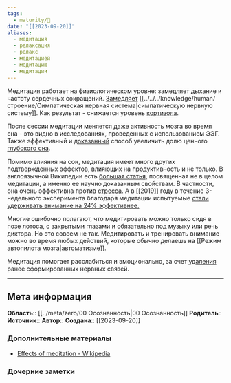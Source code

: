 ```yaml
---
tags:
  - maturity/🌱
date: "[[2023-09-20]]"
aliases:
  - медитация
  - релаксация
  - релакс
  - медитацией
  - медитацию
  - медитации
---
```

Медитация работает на физиологическом уровне: замедляет дыхание и частоту сердечных сокращений. [Замедляет](https://www.psychologytoday.com/blog/the-mysteries-love/201503/how-deep-relaxation-affects-brain-chemistry) [[../../../knowledge/human/строение/Симпатическая нервная система|симпатическую нервную систему]]. Как результат - снижается уровень [кортизола](Кортизол.md).

После сессии медитации меняется даже активность мозга во время сна - это видно в исследованиях, проведенных с использованием ЭЭГ. Также эффективный и [доказанный](https://www.researchgate.net/publication/227735096_Practitioners_of_vipassana_meditation_exhibit_enhanced_slow_wave_sleep_and_REM_sleep_states_across_different_age_groups) способ увеличить долю ценного [глубокого сна](Фазы%20сна.md).

Помимо влияния на сон, медитация имеет много других подтвержденных эффектов, влияющих на продуктивность и не только. В англоязычной Википедии есть [большая статья,](https://en.wikipedia.org/wiki/Research_on_meditation) посвященная не в целом медитации, а именно ее научно доказанным свойствам. В частности, она очень эффективна против [стресса](Стресс.md). А в [[2019]] году в течение 3-недельного эксперимента благодаря медитации испытуемые [стали удерживать внимание на 24% эффективнее.](https://www.ncbi.nlm.nih.gov/pmc/articles/PMC6329416/)

Многие ошибочно полагают, что медитировать можно только сидя в позе лотоса, с закрытыми глазами и обязательно под музыку или речь диктора. Но это совсем не так. Медитировать и тренировать внимание можно во время любых действий, которые обычно делаешь на [[Режим автопилота мозга|автоматизме]].

Медитация помогает расслабиться и эмоционально, за счет [удаления](https://academic.oup.com/scan/article/2/4/259/1676806/Mindfulness-training-and-neural-integration) ранее сформированных нервных связей.

***
## Мета информация
**Область**:: [[../meta/zero/00 Осознанность|00 Осознанность]]
**Родитель**:: 
**Источник**:: 
**Автор**:: 
**Создана**:: [[2023-09-20]]
### Дополнительные материалы
- [Effects of meditation - Wikipedia](https://en.wikipedia.org/wiki/Effects_of_meditation#Changes_in_the_brain)
### Дочерние заметки
<!-- QueryToSerialize: LIST FROM [[]] WHERE contains(Родитель, this.file.link) or contains(parents, this.file.link) -->
